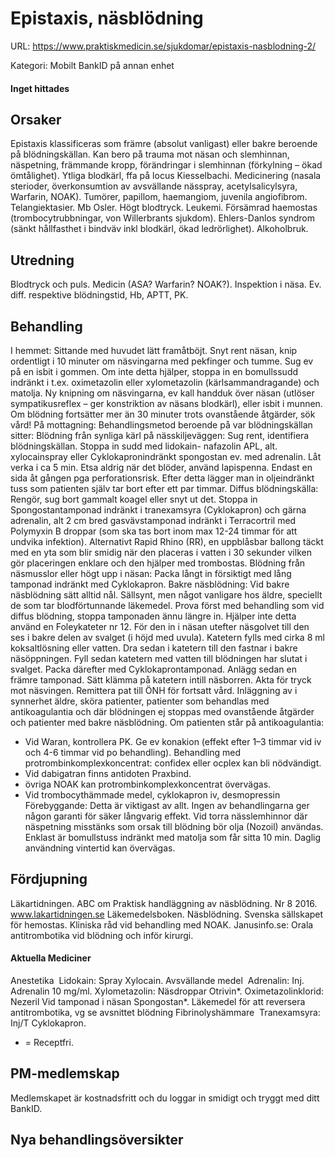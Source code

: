 # Epistaxis, näsblödning

URL: https://www.praktiskmedicin.se/sjukdomar/epistaxis-nasblodning-2/



Kategori: Mobilt BankID på annan enhet

#### Inget hittades

## Orsaker

Epistaxis klassificeras som främre (absolut vanligast) eller bakre beroende på blödningskällan. Kan bero på trauma mot näsan och slemhinnan, näspetning, främmande kropp, förändringar i slemhinnan (förkylning – ökad ömtålighet). Ytliga blodkärl, ffa på locus Kiesselbachi. Medicinering (nasala sterioder, överkonsumtion av avsvällande nässpray, acetylsalicylsyra, Warfarin, NOAK). Tumörer, papillom, haemangiom, juvenila angiofibrom. Telangiektasier. Mb Osler. Högt blodtryck. Leukemi. Försämrad haemostas (trombocytrubbningar, von Willerbrants sjukdom). Ehlers-Danlos syndrom (sänkt hållfasthet i bindväv inkl blodkärl, ökad ledrörlighet). Alkoholbruk.

## Utredning

Blodtryck och puls. Medicin (ASA? Warfarin? NOAK?). Inspektion i näsa. Ev. diff. respektive blödningstid, Hb, APTT, PK.

## Behandling

I hemmet: Sittande med huvudet lätt framåtböjt. Snyt rent näsan, knip ordentligt i 10 minuter om näsvingarna med pekfinger och tumme. Sug ev på en isbit i gommen. Om inte detta hjälper, stoppa in en bomullssudd indränkt i t.ex. oximetazolin eller xylometazolin (kärlsammandragande) och matolja. Ny knipning om näsvingarna, ev kall handduk över näsan (utlöser sympatikusreflex – ger konstriktion av näsans blodkärl), eller isbit i munnen.
Om blödning fortsätter mer än 30 minuter trots ovanstående åtgärder, sök vård!
På mottagning: Behandlingsmetod beroende på var blödningskällan sitter:
Blödning från synliga kärl på nässkiljeväggen:
Sug rent, identifiera blödningskällan. Stoppa in sudd med lidokain- nafazolin APL, alt. xylocainspray eller Cyklokapronindränkt spongostan ev. med adrenalin. Låt verka i ca 5 min. Etsa aldrig när det blöder, använd lapispenna. Endast en sida åt gången pga perforationsrisk. Efter detta lägger man in oljeindränkt tuss som patienten själv tar bort efter ett par timmar.
Diffus blödningskälla:
Rengör, sug bort gammalt koagel eller snyt ut det. Stoppa in Spongostantamponad indränkt i tranexamsyra (Cyklokapron) och gärna adrenalin, alt 2 cm bred gasvävstamponad indränkt i Terracortril med Polymyxin B droppar (som ska tas bort inom max 12-24 timmar för att undvika infektion). Alternativt Rapid Rhino (RR), en uppblåsbar ballong täckt med en yta som blir smidig när den placeras i vatten i 30 sekunder vilken gör placeringen enklare och den hjälper med trombostas.
Blödning från näsmusslor eller högt upp i näsan:
Packa långt in försiktigt med lång tamponad indränkt med Cyklokapron.
Bakre näsblödning:
Vid bakre näsblödning sätt alltid nål.
Sällsynt, men något vanligare hos äldre, speciellt de som tar blodförtunnande läkemedel.
Prova först med behandling som vid diffus blödning, stoppa tamponaden ännu längre in.
Hjälper inte detta använd en Foleykateter nr 12. För den in i näsan utefter näsgolvet till den ses i bakre delen av svalget (i höjd med uvula). Katetern fylls med cirka 8 ml koksaltlösning eller vatten. Dra sedan i katetern till den fastnar i bakre näsöppningen. Fyll sedan katetern med vatten till blödningen har slutat i svalget. Packa därefter med Cyklokaprontamponad. Anlägg sedan en främre tamponad. Sätt klämma på katetern intill näsborren. Akta för tryck mot näsvingen.
Remittera pat till ÖNH för fortsatt vård.
Inläggning av i synnerhet äldre, sköra patienter, patienter som behandlas med antikoagulantia och där blödningen ej stoppas med ovanstående åtgärder och patienter med bakre näsblödning.
Om patienten står på antikoagulantia:
- Vid Waran, kontrollera PK. Ge ev konakion (effekt efter 1–3 timmar vid iv och 4-6 timmar vid po behandling). Behandling med protrombinkomplexkoncentrat: confidex eller ocplex kan bli nödvändigt.
- Vid dabigatran finns antidoten Praxbind.
- övriga NOAK kan protrombinkomplexkoncentrat övervägas.
- Vid trombocythämmade medel, cyklokapron iv, desmopressin
Förebyggande: Detta är viktigast av allt. Ingen av behandlingarna ger någon garanti för säker långvarig effekt. Vid torra nässlemhinnor där näspetning misstänks som orsak till blödning bör olja (Nozoil) användas. Enklast är bomullstuss indränkt med matolja som får sitta 10 min. Daglig användning vintertid kan övervägas.

## Fördjupning

Läkartidningen. ABC om Praktisk handläggning av näsblödning. Nr 8 2016. www.lakartidningen.se
Läkemedelsboken. Näsblödning.
Svenska sällskapet för hemostas. Kliniska råd vid behandling med NOAK.
Janusinfo.se: Orala antitrombotika vid blödning och inför kirurgi.

#### Aktuella Mediciner

Anestetika 
Lidokain: Spray Xylocain.
Avsvällande medel 
Adrenalin: Inj. Adrenalin 10 mg/ml.
Xylometazolin: Näsdroppar Otrivin*.
Oximetazolinklorid: Nezeril
Vid tamponad i näsan
Spongostan*.
Läkemedel för att reversera antitrombotika, vg se avsnittet blödning
Fibrinolyshämmare 
Tranexamsyra: Inj/T Cyklokapron.
* = Receptfri.

## PM-medlemskap

Medlemskapet är kostnadsfritt och du loggar in smidigt och tryggt med ditt BankID.

## Nya behandlingsöversikter

